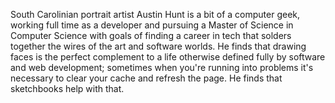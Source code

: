South Carolinian portrait artist Austin Hunt is a bit of a computer geek, working full time as a developer and pursuing a Master of Science in Computer Science with goals of finding a career in tech that solders together the wires of the art and software worlds. He finds that drawing faces is the perfect complement to a life otherwise defined fully by software and web development; sometimes when you're running into problems it's necessary to clear your cache and refresh the page. He finds that sketchbooks help with that.
